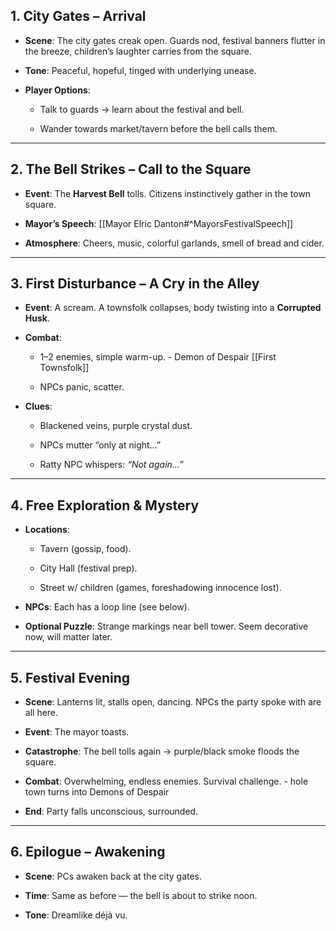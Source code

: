 ## 1. City Gates – Arrival

- **Scene**: The city gates creak open. Guards nod, festival banners flutter in the breeze, children’s laughter carries from the square.
    
- **Tone**: Peaceful, hopeful, tinged with underlying unease.
    
- **Player Options**:
    
    - Talk to guards → learn about the festival and bell.
        
    - Wander towards market/tavern before the bell calls them.
        

---

## 2. The Bell Strikes – Call to the Square

- **Event**: The **Harvest Bell** tolls. Citizens instinctively gather in the town square.
    
- **Mayor’s Speech**: [[Mayor Elric Danton#^MayorsFestivalSpeech]]
    
- **Atmosphere**: Cheers, music, colorful garlands, smell of bread and cider.
    

---

## 3. First Disturbance – A Cry in the Alley

- **Event**: A scream. A townsfolk collapses, body twisting into a **Corrupted Husk**.
    
- **Combat**:
    
    - 1–2 enemies, simple warm-up.  - Demon of Despair  [[First Townsfolk]]
        
    - NPCs panic, scatter.
        
- **Clues**:
    
    - Blackened veins, purple crystal dust.
        
    - NPCs mutter “only at night…”
        
    - Ratty NPC whispers: _“Not again…”_
        

---

## 4. Free Exploration & Mystery

- **Locations**:
    
    - Tavern (gossip, food).
        
    - City Hall (festival prep).
        
    - Street w/ children (games, foreshadowing innocence lost).
        
- **NPCs**: Each has a loop line (see below).
    
- **Optional Puzzle**: Strange markings near bell tower. Seem decorative now, will matter later.
    

---

## 5. Festival Evening

- **Scene**: Lanterns lit, stalls open, dancing. NPCs the party spoke with are all here.
    
- **Event**: The mayor toasts.
    
- **Catastrophe**: The bell tolls again → purple/black smoke floods the square.
    
- **Combat**: Overwhelming, endless enemies. Survival challenge. - hole town turns into Demons of Despair
    
- **End**: Party falls unconscious, surrounded.
    

---

## 6. Epilogue – Awakening

- **Scene**: PCs awaken back at the city gates.
    
- **Time**: Same as before — the bell is about to strike noon.
    
- **Tone**: Dreamlike déjà vu.